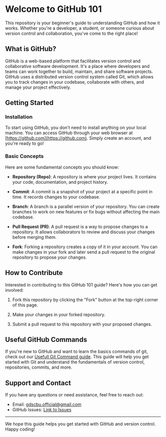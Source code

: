 # Welcome to GitHub 101

This repository is your beginner's guide to understanding GitHub and how it works. Whether you're a developer, a student, or someone curious about version control and collaboration, you've come to the right place!

## What is GitHub?

GitHub is a web-based platform that facilitates version control and collaborative software development. It's a place where developers and teams can work together to build, maintain, and share software projects. GitHub uses a distributed version control system called Git, which allows you to track changes in your codebase, collaborate with others, and manage your project effectively.

## Getting Started

### Installation

To start using GitHub, you don't need to install anything on your local machine. You can access GitHub through your web browser at [https://github.com](https://github.com). Simply create an account, and you're ready to go!

### Basic Concepts

Here are some fundamental concepts you should know:

- **Repository (Repo)**: A repository is where your project lives. It contains your code, documentation, and project history.

- **Commit**: A commit is a snapshot of your project at a specific point in time. It records changes to your codebase.

- **Branch**: A branch is a parallel version of your repository. You can create branches to work on new features or fix bugs without affecting the main codebase.

- **Pull Request (PR)**: A pull request is a way to propose changes to a repository. It allows collaborators to review and discuss your changes before merging them.

- **Fork**: Forking a repository creates a copy of it in your account. You can make changes in your fork and later send a pull request to the original repository to propose your changes.

## How to Contribute

Interested in contributing to this GitHub 101 guide? Here's how you can get involved:

1. Fork this repository by clicking the "Fork" button at the top-right corner of this page.

2. Make your changes in your forked repository.

3. Submit a pull request to this repository with your proposed changes.
   
## Useful GitHub Commands

If you're new to GitHub and want to learn the basics commands of git, check out our [Usefull Git Command guide](https://github.com/GDSC23BundelkhandUniversity/.github/blob/main/usefull_commands.md). This guide will help you get started with Git and understand the fundamentals of version control, repositories, commits, and more.


## Support and Contact

If you have any questions or need assistance, feel free to reach out:

- Email: gdscbu.official@gmail.com
- GitHub Issues: [Link to Issues](https://github.com/GDSC23BundelkhandUniversity)


---

We hope this guide helps you get started with GitHub and version control. Happy coding!
